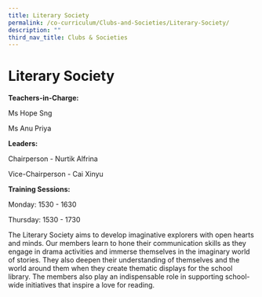 ```yaml
---
title: Literary Society
permalink: /co-curriculum/Clubs-and-Societies/Literary-Society/
description: ""
third_nav_title: Clubs & Societies
---
```

Literary Society
================

<b> Teachers-in-Charge: </b>

Ms Hope Sng

Ms Anu Priya

  

<b> Leaders: </b>

Chairperson - Nurtik Alfrina 

Vice-Chairperson - Cai Xinyu

  

<b> Training Sessions: </b>

Monday: 1530 - 1630

Thursday: 1530 - 1730

  

The Literary Society aims to develop imaginative explorers with open hearts and minds. Our members learn to hone their communication skills as they engage in drama activities and immerse themselves in the imaginary world of stories. They also deepen their understanding of themselves and the world around them when they create thematic displays for the school library. The members also play an indispensable role in supporting school-wide initiatives that inspire a love for reading.